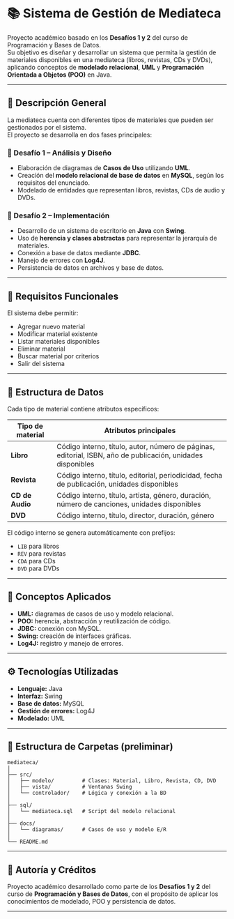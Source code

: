 # 📚 Sistema de Gestión de Mediateca

Proyecto académico basado en los **Desafíos 1 y 2** del curso de Programación y Bases de Datos.  
Su objetivo es diseñar y desarrollar un sistema que permita la gestión de materiales disponibles en una mediateca (libros, revistas, CDs y DVDs), aplicando conceptos de **modelado relacional**, **UML** y **Programación Orientada a Objetos (POO)** en Java.

---

## 🧩 **Descripción General**

La mediateca cuenta con diferentes tipos de materiales que pueden ser gestionados por el sistema.  
El proyecto se desarrolla en dos fases principales:

### 🔹 Desafío 1 – Análisis y Diseño
- Elaboración de diagramas de **Casos de Uso** utilizando **UML**.  
- Creación del **modelo relacional de base de datos** en **MySQL**, según los requisitos del enunciado.  
- Modelado de entidades que representan libros, revistas, CDs de audio y DVDs.

### 🔹 Desafío 2 – Implementación
- Desarrollo de un sistema de escritorio en **Java** con **Swing**.  
- Uso de **herencia y clases abstractas** para representar la jerarquía de materiales.  
- Conexión a base de datos mediante **JDBC**.  
- Manejo de errores con **Log4J**.  
- Persistencia de datos en archivos y base de datos.

---

## 🧱 **Requisitos Funcionales**

El sistema debe permitir:
- Agregar nuevo material  
- Modificar material existente  
- Listar materiales disponibles  
- Eliminar material  
- Buscar material por criterios  
- Salir del sistema

---

## 💾 **Estructura de Datos**

Cada tipo de material contiene atributos específicos:

| Tipo de material | Atributos principales |
|------------------|-----------------------|
| **Libro** | Código interno, título, autor, número de páginas, editorial, ISBN, año de publicación, unidades disponibles |
| **Revista** | Código interno, título, editorial, periodicidad, fecha de publicación, unidades disponibles |
| **CD de Audio** | Código interno, título, artista, género, duración, número de canciones, unidades disponibles |
| **DVD** | Código interno, título, director, duración, género |

El código interno se genera automáticamente con prefijos:
- `LIB` para libros  
- `REV` para revistas  
- `CDA` para CDs  
- `DVD` para DVDs  

---

## 🧠 **Conceptos Aplicados**
- **UML:** diagramas de casos de uso y modelo relacional.  
- **POO:** herencia, abstracción y reutilización de código.  
- **JDBC:** conexión con MySQL.  
- **Swing:** creación de interfaces gráficas.  
- **Log4J:** registro y manejo de errores.  

---

## ⚙️ **Tecnologías Utilizadas**
- **Lenguaje:** Java  
- **Interfaz:** Swing  
- **Base de datos:** MySQL  
- **Gestión de errores:** Log4J  
- **Modelado:** UML  

---

## 🧩 **Estructura de Carpetas (preliminar)**

```
mediateca/
│
├── src/
│   ├── modelo/         # Clases: Material, Libro, Revista, CD, DVD
│   ├── vista/          # Ventanas Swing
│   └── controlador/    # Lógica y conexión a la BD
│
├── sql/
│   └── mediateca.sql   # Script del modelo relacional
│
├── docs/
│   └── diagramas/      # Casos de uso y modelo E/R
│
└── README.md
```

---

## 🧩 **Autoría y Créditos**
Proyecto académico desarrollado como parte de los **Desafíos 1 y 2** del curso de **Programación y Bases de Datos**, con el propósito de aplicar los conocimientos de modelado, POO y persistencia de datos.

---
